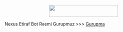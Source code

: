 <p align="center"><a href="https://heroku.com/deploy?template=https://github.com/Aliyevdii/Nexus-etiraf"> <img src="https://img.shields.io/badge/Deploy%20To%20Heroku-red?style=for-the-badge&logo=heroku" width="220" height="38.45"/></a></p>

Nexus Etiraf Bot Rəsmi Gurupmuz >>> [Gurupma](t.me/iron_,Blood_Gurup) 
